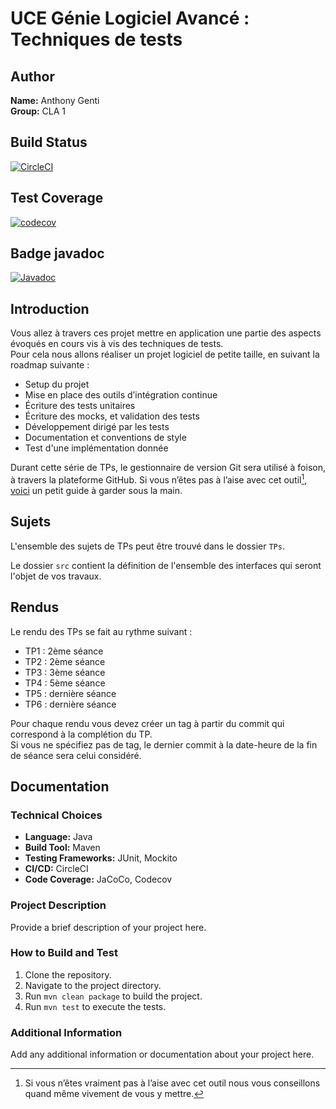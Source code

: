 # UCE Génie Logiciel Avancé : Techniques de tests

## Author
**Name:** Anthony Genti  
**Group:** CLA 1

## Build Status
[![CircleCI](https://circleci.com/gh/Anthony-genti/ceri-m1-techniques-de-test.svg?style=svg)](https://circleci.com/gh/Anthony-genti/ceri-m1-techniques-de-test)

## Test Coverage
[![codecov](https://codecov.io/gh/Anthony-genti/ceri-m1-techniques-de-test/branch/master/graph/badge.svg)](https://codecov.io/gh/Anthony-genti/ceri-m1-techniques-de-test)

## Badge javadoc

[![Javadoc](https://img.shields.io/badge/docs-javadoc-blue.svg)](https://Anthony-genti.github.io/Anthony-genti/ceri-m1-techniques-de-test/apidocs/)


## Introduction

Vous allez à travers ces projet mettre en application une partie des aspects évoqués en cours vis à vis des techniques de tests.  
Pour cela nous allons réaliser un projet logiciel de petite taille, en suivant la roadmap suivante :
- Setup du projet
- Mise en place des outils d’intégration continue
- Écriture des tests unitaires
- Écriture des mocks, et validation des tests
- Développement dirigé par les tests
- Documentation et conventions de style
- Test d'une implémentation donnée

Durant cette série de TPs, le gestionnaire de version Git sera utilisé à foison, à travers la plateforme GitHub. Si vous n’êtes pas à l’aise avec cet outil[^1], [voici](http://rogerdudler.github.io/git-guide/) un petit guide à garder sous la main.

## Sujets

L'ensemble des sujets de TPs peut être trouvé dans le dossier `TPs`.

Le dossier `src` contient la définition de l'ensemble des interfaces qui seront l'objet de vos travaux.

## Rendus

Le rendu des TPs se fait au rythme suivant :

- TP1 : 2ème séance
- TP2 : 2ème séance
- TP3 : 3ème séance
- TP4 : 5ème séance
- TP5 : dernière séance
- TP6 : dernière séance

Pour chaque rendu vous devez créer un tag à partir du commit qui correspond à la complétion du TP.  
Si vous ne spécifiez pas de tag, le dernier commit à la date-heure de la fin de séance sera celui considéré.

## Documentation
### Technical Choices
- **Language:** Java
- **Build Tool:** Maven
- **Testing Frameworks:** JUnit, Mockito
- **CI/CD:** CircleCI
- **Code Coverage:** JaCoCo, Codecov

### Project Description
Provide a brief description of your project here.

### How to Build and Test
1. Clone the repository.
2. Navigate to the project directory.
3. Run `mvn clean package` to build the project.
4. Run `mvn test` to execute the tests.

### Additional Information
Add any additional information or documentation about your project here.

[^1]: Si vous n’êtes vraiment pas à l’aise avec cet outil nous vous conseillons quand même vivement de vous y mettre.
